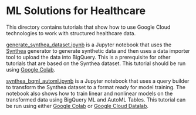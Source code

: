 # ML Solutions for Healthcare

This directory contains tutorials that show how to use Google Cloud
technologies to work with structured healthcare data.

[generate_synthea_dataset.ipynb](https://github.com/GoogleCloudPlatform/healthcare/blob/master/ml_solutions/generate_synthea_dataset.ipynb)
is a Jupyter notebook that uses the [Synthea](https://github.com/synthetichealth/synthea) generator to generate synthetic data and then uses a data importer tool to upload the data into BigQuery.
This is a prerequisite for other tutorials that are based on the Synthea dataset. This tutorial should be run using [Google Colab](https://colab.research.google.com/).

[synthea_bqml_automl.ipynb](https://github.com/GoogleCloudPlatform/healthcare/blob/master/ml_solutions/synthea_bqml_automl.ipynb)
is a Jupyter notebook that uses a query builder to transform the Synthea dataset to a format ready for model training. The notebook also shows how to train linear and nonlinear models on the transformed data using BigQuery ML and AutoML Tables. This tutorial can be run using either [Google Colab](https://colab.research.google.com/) or [Google Cloud Datalab](https://cloud.google.com/datalab/).






